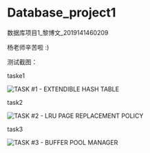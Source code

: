 # Database_project1

数据库项目1_黎博文_2019141460209

杨老师辛苦啦 :)

测试截图：

taske1

![TASK #1 - EXTENDIBLE HASH TABLE](https://user-images.githubusercontent.com/55120118/142726636-4e2d45d7-2b17-4a90-bf5c-2a10cb7ab989.png)


task2

![TASK #2 - LRU PAGE REPLACEMENT POLICY](https://user-images.githubusercontent.com/55120118/142726640-d26efc3d-d7b9-4c8a-8c39-f4a34659ca4e.png)


task3

![TASK #3 - BUFFER POOL MANAGER](https://user-images.githubusercontent.com/55120118/142726644-e4a9bce0-9c72-438a-8560-9a973a34e298.png)

